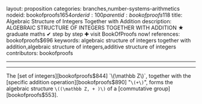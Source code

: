 layout: proposition
categories: branches,number-systems-arithmetics
nodeid: bookofproofs$1654
orderid: 100
parentid: bookofproofs$118
title: Algebraic Structure of Integers Together with Addition
description: ALGEBRAIC STRUCTURE OF INTEGERS TOGETHER WITH ADDITION ★ graduate maths ✔ step by step ✚ visit BookOfProofs now!
references: bookofproofs$696
keywords: algebraic structure of integers together with addition,algebraic structure of integers,additive structure of integers
contributors: bookofproofs

---


---

The [set of integers][bookofproofs$844] `\(\mathbb Z\)`, together with the [specific addition operation][bookofproofs$890] "`\(+\)`", forms the algebraic structure `\((\mathbb Z, + )\)` of a  [commutative group][bookofproofs$553].